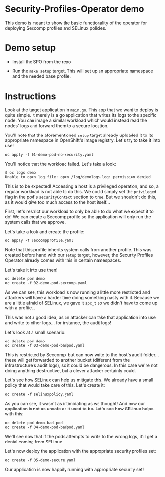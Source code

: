 # Security-Profiles-Operator demo

This demo is meant to show the basic functionality of the operator for
deploying Seccomp profiles and SELinux policies.

# Demo setup

* Install the SPO from the repo

* Run the `make setup` target. This will set up an appropriate namespace and
  the needed base profile.

# Instructions

Look at the target application in `main.go`. This app that we want to deploy is
quite simple. It merely is a go application that writes its logs to the
specific node. You can image a similar workload which would instead read the
nodes' logs and forward them to a secure location.

You'll note that the aforementioned `setup` target already uploaded it to its
appropriate namespace in OpenShift's image registry. Let's try to take it into
use!

```
oc apply -f 01-demo-pod-no-security.yaml
```

You'll notice that the workload failed. Let's take a look:

```
$ oc logs demo
Unable to open log file: open /log/demologs.log: permission denied
```

This is to be expected! Accessing a host is a privileged operation, and so, a
regular workload is not able to do this. We could simply set the `privileged`
flag in the pod's `securityContext` section to `true`. But we shouldn't do
this, as it would give too much access to the host itself...

First, let's restrict our workload to only be able to do what we expect it to
do! We can create a Seccomp profile so the application will only run the system
calls that we approve.

Let's take a look and create the profile:

```
oc apply -f seccompprofile.yaml
```

Note that this profile inherits system calls from another profile. This was
created before hand with our `setup` target, however, the Security Profiles
Operator already comes with this in certain namespaces.

Let's take it into use then!

```
oc delete pod demo
oc create -f 02-demo-pod-seccomp.yaml
```

As we can see, this workload is now running a little more restricted and
attackers will have a harder time doing something nasty with it. Because we are
a little afraid of SELinux, we gave it `spc_t` so we didn't have to come up
with a profile...

This was not a good idea, as an attacker can take that application into use and
write to other logs... for instance, the audit logs!

Let's look at a small scenario:

```
oc delete pod demo
oc create -f 03-demo-pod-badpod.yaml
```

This is restricted by Seccomp, but can now write to the host's audit folder...
these will get forwarded to another bucket (different from the infrastructure's
audit logs), so it could be dangerous. In this case we're not doing anything
destructive, but a clever attacker certainly could.

Let's see how SELinux can help us mitigate this. We already have a small
policy that would take care of this. Let's create it:

```
oc create -f selinuxpolicy.yaml
```

As you can see, it wasn't as intimidating as we thought! And now our
application is not as unsafe as it used to be. Let's see how SELinux helps with
this:

```
oc delete pod demo-bad-pod
oc create -f 04-demo-pod-badpod.yaml
```

We'll see now that if the pods attempts to write to the wrong logs, it'll get a
denial coming from SELinux.

Let's now deploy the application with the appropriate security profiles set:

```
oc create -f 05-demo-secure.yaml
```

Our application is now happily running with appropriate security set!
